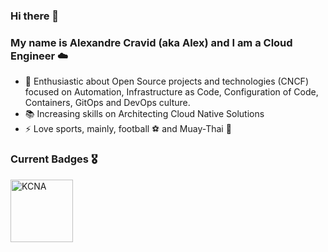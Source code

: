 ### Hi there 👋

### My name is Alexandre Cravid (aka Alex) and I am a Cloud Engineer ☁️

- 🤩 Enthusiastic about Open Source projects and technologies (CNCF) focused on Automation, Infrastructure as Code, Configuration of Code, Containers, GitOps and DevOps culture.
- 📚 Increasing skills on Architecting Cloud Native Solutions 
- ⚡ Love sports, mainly, football ⚽️ and Muay-Thai 🥊

### Current Badges 🎖️
<p align="left">
<img align="left" alt="KCNA" width="100px" src="https://images.credly.com/size/340x340/images/f28f1d88-428a-47f6-95b5-7da1dd6c1000/KCNA_badge.png" />
